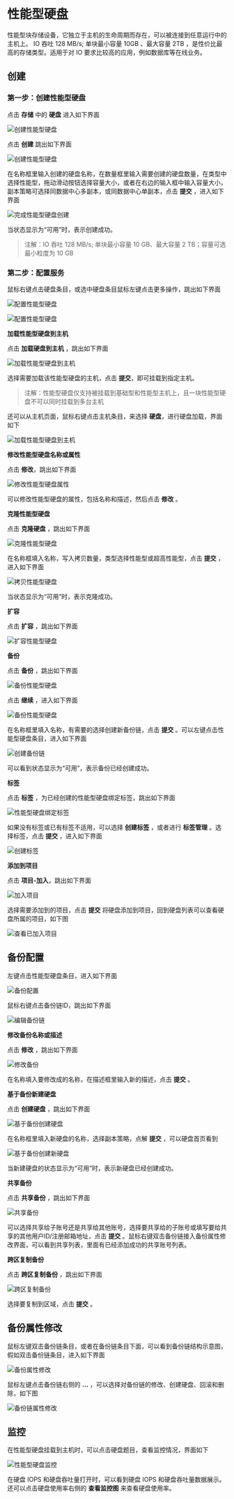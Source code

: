 ---
---

# 性能型硬盘

  性能型块存储设备，它独立于主机的生命周期而存在，可以被连接到任意运行中的主机上。 IO 吞吐 128 MB/s; 单块最小容量 10GB 、最大容量 2TB ，是性价比最高的存储类型。适用于对 IO 要求比较高的应用，例如数据库等在线业务。


## 创建

### 第一步：创建性能型硬盘

点击 **存储** 中的 **硬盘** 进入如下界面

![创建性能型硬盘](../../_images/create_性能型_1.png)

点击 **创建** 跳出如下界面

![创建性能型硬盘](../../_images/create_性能型_2.png)

在名称框里输入创建的硬盘名称，在数量框里输入需要创建的硬盘数量，在类型中选择性能型，拖动滑动按钮选择容量大小，或者在右边的输入框中输入容量大小，副本策略可选择同数据中心多副本，或同数据中心单副本，点击 **提交** ，进入如下界面

![完成性能型硬盘创建](../../_images/create_性能型_3.png)

当状态显示为“可用”时，表示创建成功。

> 注解：IO 吞吐 128 MB/s; 单块最小容量 10 GB、最大容量 2 TB；容量可选最小粒度为 10 GB


### 第二步：配置服务

鼠标右键点击硬盘条目，或选中硬盘条目鼠标左键点击更多操作，跳出如下界面

![配置性能型硬盘](../../_images/create_性能型_4.png)

![配置性能型硬盘](../../_images/create_性能型_5.png)

**加载性能型硬盘到主机**

点击 **加载硬盘到主机** ，跳出如下界面

![加载性能型硬盘到主机](../../_images/create_性能型_6.png)

选择需要加载该性能型硬盘的主机，点击 **提交**，即可挂载到指定主机。

> 注解：性能型硬盘仅支持被挂载到基础型和性能型主机上，且一块性能型硬盘不可以同时挂载到多台主机

还可以从主机页面，鼠标右键点击主机条目，来选择 **硬盘**，进行硬盘加载，界面如下

![加载性能型硬盘到主机](../../_images/create_性能型_7.png)

**修改性能型硬盘名称或属性**

点击 **修改**，跳出如下界面

![修改性能型硬盘属性](../../_images/create_性能型_8.png)

可以修改性能型硬盘的属性，包括名称和描述，然后点击 **修改** 。

**克隆性能型硬盘**

点击 **克隆硬盘** ，跳出如下界面

![克隆性能型硬盘](../../_images/create_性能型_9.png)

在名称框填入名称，写入拷贝数量，类型选择性能型或超高性能型，点击 **提交** ，进入如下界面

![拷贝性能型硬盘](../../_images/create_性能型_10.png)

当状态显示为“可用”时，表示克隆成功。

**扩容**

点击 **扩容** ，跳出如下界面

![扩容性能型硬盘](../../_images/create_性能型_11.png)

**备份**

点击 **备份** ，跳出如下界面

![备份性能型硬盘](../../_images/create_性能型_12.png)

点击 **继续** ，进入如下界面

![备份性能型硬盘](../../_images/create_性能型_13.png)

在名称框里填入名称，有需要的选择创建新备份链，点击 **提交** 。可以左键点击性能型硬盘条目，进入如下界面

![创建备份链](../../_images/create_性能型_14.png)

可以看到状态显示为“可用”，表示备份已经创建成功。

**标签**

点击 **标签** ，为已经创建的性能型硬盘绑定标签，跳出如下界面

![性能型硬盘绑定标签](../../_images/create_性能型_15.png)

如果没有标签或已有标签不适用，可以选择 **创建标签** ，或者进行 **标签管理** 。选择标签，点击 **提交** ，进入如下界面

![创建标签](../../_images/create_性能型_16.png)

**添加到项目**

点击 **项目-加入**，跳出如下界面

![加入项目](../../_images/create_性能型_project.png)

选择需要添加到的项目，点击 **提交** 将硬盘添加到项目，回到硬盘列表可以查看硬盘所属的项目，如下图

![查看已加入项目](../../_images/create_性能型_project2.png)


## 备份配置


左键点击性能型硬盘条目，进入如下界面

![备份配置](../../_images/create_性能型_17.png)

鼠标右键点击备份链ID，跳出如下界面

![编辑备份链](../../_images/create_性能型_18.png)

**修改备份名称或描述**

点击 **修改** ，跳出如下界面

![修改备份](../../_images/create_性能型_19.png)

在名称填入要修改成的名称，在描述框里输入新的描述，点击 **提交** 。

**基于备份新建硬盘**

点击 **创建硬盘** ，跳出如下界面

![基于备份创建硬盘](../../_images/create_性能型_20.png)

在名称框里填入新硬盘的名称，选择副本策略，点解 **提交** ，可以硬盘首页看到

![基于备份创建新硬盘](../../_images/create_性能型_21.png)

当新建硬盘的状态显示为“可用”时，表示新硬盘已经创建成功。

**共享备份**

点击 **共享备份** ，跳出如下界面

![共享备份](../../_images/create_性能型_22.png)

可以选择共享给子账号还是共享给其他账号，选择要共享给的子账号或填写要给共享的其他用户ID/注册邮箱地址，点击 **提交** 。鼠标右键双击备份链接入备份属性修改界面，可以看到共享列表，里面有已经添加成功的共享账号列表。

**跨区复制备份**

点击 **跨区复制备份** ，跳出如下界面

![跨区复制备份](../../_images/create_性能型_23.png)

选择要复制到区域，点击 **提交** 。

## 备份属性修改

鼠标左键双击备份链条目，或者在备份链条目下面，可以看到备份链结构示意图，假如双击备份链条目，进入如下界面

![备份属性修改](../../_images/create_性能型_24.png)

鼠标左键点击备份链右侧的 **...** ，可以选择对备份链的修改、创建硬盘、回滚和删除，如下图

![备份链属性修改](../../_images/create_性能型_25.png)

## 监控

在性能型硬盘挂载到主机时，可以点击硬盘题目，查看监控情况，界面如下

![性能型硬盘监控](../../_images/create_性能型_26.png)

在硬盘 IOPS 和硬盘吞吐量打开时，可以看到硬盘 IOPS 和硬盘吞吐量数据展示。还可以点击硬盘使用率右侧的 **查看监控图** 来查看硬盘使用率。
